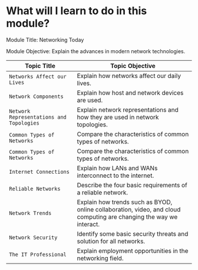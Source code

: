 # What will I learn to do in this module?

Module Title: Networking Today

Module Objective: Explain the advances in modern network technologies.

 Topic Title                    | Topic Objective                     |  
| -------------                 | -------------                       | 
| `Networks Affect our Lives`   | Explain how networks affect our daily lives.         |
| `Network Components `         | Explain how host and network devices are used.       |
| `Network Representations and Topologies` |	Explain network representations and how they are used in network topologies. |
| `Common Types of Networks`    |	Compare the characteristics of common types of networks. |
|`Common Types of Networks`| Compare the characteristics of common types of networks.|
| `Internet Connections` | Explain how LANs and WANs interconnect to the internet. |
|`Reliable Networks`|Describe the four basic requirements of a reliable network.|
|`Network Trends`|Explain how trends such as BYOD, online collaboration, video, and cloud computing are changing the way we interact.|
|`Network Security`|Identify some basic security threats and solution for all networks.|
|`The IT Professional`|Explain employment opportunities in the networking field.|
